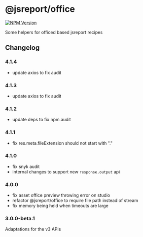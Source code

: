 # @jsreport/office
[![NPM Version](http://img.shields.io/npm/v/@jsreport/office.svg?style=flat-square)](https://npmjs.com/package/@jsreport/office)

Some helpers for officed based jsreport recipes

## Changelog

### 4.1.4

- update axios to fix audit

### 4.1.3

- update axios to fix audit

### 4.1.2

- update deps to fix npm audit

### 4.1.1

- fix res.meta.fileExtension should not start with "."

### 4.1.0

- fix snyk audit
- internal changes to support new `response.output` api

### 4.0.0

- fix asset office preview throwing error on studio
- refactor @jsreport/office to require file path instead of stream
- fix memory being held when timeouts are large

### 3.0.0-beta.1

Adaptations for the v3 APIs
